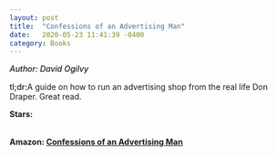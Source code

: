 ```yaml
---
layout: post
title:  "Confessions of an Advertising Man"
date:   2020-05-23 11:41:39 -0400
category: Books
---
```

<link rel="stylesheet" href="https://cdnjs.cloudflare.com/ajax/libs/font-awesome/4.7.0/css/font-awesome.min.css">

<span style="font-weight:500;font-style:italic;"> Author: David Ogilvy</span>

<div style="margin-top:15px;"></div>

<span style="font-weight:500;">tl;dr:</span>A guide on how to run an advertising shop from the real life Don Draper. Great read. 

<table>
	<tr><b>Stars: </b></tr>
	<tr>
		<span class="fa fa-star checked"></span>
		<span class="fa fa-star checked"></span>
		<span class="fa fa-star checked"></span>
		<span class="fa fa-star checked"></span>
		<span class="fa fa-star"></span>
	</tr>
</table>

**Amazon: [Confessions of an Advertising Man](https://www.amazon.com/gp/product/190491537X)**